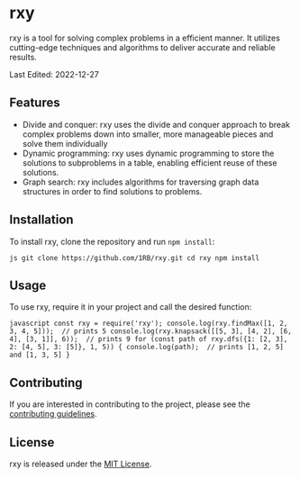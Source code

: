 # rxy
rxy is a tool for solving complex problems in a efficient manner. It utilizes cutting-edge techniques and algorithms to deliver accurate and reliable results.

Last Edited: 2022-12-27

## Features
- Divide and conquer: rxy uses the divide and conquer approach to break complex problems down into smaller, more manageable pieces and solve them individually
- Dynamic programming: rxy uses dynamic programming to store the solutions to subproblems in a table, enabling efficient reuse of these solutions.
- Graph search: rxy includes algorithms for traversing graph data structures in order to find solutions to problems.

## Installation
To install rxy, clone the repository and run `npm install`:

`js
git clone https://github.com/1RB/rxy.git
cd rxy
npm install
`

## Usage
To use rxy, require it in your project and call the desired function:

`javascript
const rxy = require('rxy');
console.log(rxy.findMax([1, 2, 3, 4, 5]));  // prints 5
console.log(rxy.knapsack([[5, 3], [4, 2], [6, 4], [3, 1]], 6));  // prints 9
for (const path of rxy.dfs({1: [2, 3], 2: [4, 5], 3: [5]}, 1, 5)) {
console.log(path);  // prints [1, 2, 5] and [1, 3, 5]
}
`

## Contributing
If you are interested in contributing to the project, please see the [contributing guidelines](CONTRIBUTING.md).

## License
rxy is released under the [MIT License](LICENSE).

